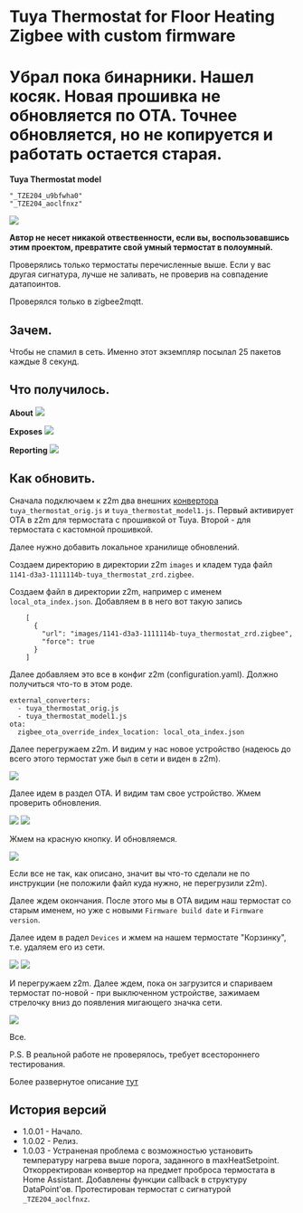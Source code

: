 # Tuya Thermostat for Floor Heating Zigbee with custom firmware

# Убрал пока бинарники. Нашел косяк. Новая прошивка не обновляется по OTA. Точнее обновляется, но не копируется и работать остается старая.

**Tuya Thermostat model**

	"_TZE204_u9bfwha0"
	"_TZE204_aoclfnxz"

<img src="https://raw.githubusercontent.com/slacky1965/tuya_thermostat_zrd/refs/heads/main/doc/images/TYBAC-006.png"/>

**Автор не несет никакой отвественности, если вы, воспользовавшись этим проектом, превратите свой умный термостат в полоумный.**

Проверялись только термостаты перечисленные выше. Если у вас другая сигнатура, лучше не заливать, не проверив на совпадение датапоинтов.

Проверялся только в zigbee2mqtt.

## Зачем. 

Чтобы не спамил в сеть. Именно этот экземпляр посылал 25 пакетов каждые 8 секунд.

## Что получилось. 

**About**
<img src="https://raw.githubusercontent.com/slacky1965/tuya_thermostat_zrd/refs/heads/main/doc/images/z2m_about.jpg"/>

**Exposes**
<img src="https://raw.githubusercontent.com/slacky1965/tuya_thermostat_zrd/refs/heads/main/doc/images/z2m_exposes.jpg"/>

**Reporting**
<img src="https://raw.githubusercontent.com/slacky1965/tuya_thermostat_zrd/refs/heads/main/doc/images/z2m_reporting.jpg"/>


## Как обновить.

Сначала подключаем к z2m два внешних [конвертора](https://github.com/slacky1965/tuya_thermostat_zrd/tree/main/zigbee2mqtt/convertors) `tuya_thermostat_orig.js` и `tuya_thermostat_model1.js`. Первый активирует OTA в z2m для термостата с прошивкой от Tuya. Второй - для термостата с кастомной прошивкой.

Далее нужно добавить локальное хранилище обновлений. 

Создаем директорию в директории z2m `images` и кладем туда файл `1141-d3a3-1111114b-tuya_thermostat_zrd.zigbee`.

Создаем файл в директории z2m, например с именем `local_ota_index.json`. Добавляем в в него вот такую запись

```
	[
      {
        "url": "images/1141-d3a3-1111114b-tuya_thermostat_zrd.zigbee",
        "force": true
      }
	]
```
Далее добавляем это все в конфиг z2m (configuration.yaml). Должно получиться что-то в этом роде.

```
external_converters:
  - tuya_thermostat_orig.js
  - tuya_thermostat_model1.js
ota:
  zigbee_ota_override_index_location: local_ota_index.json
```

Далее перегружаем z2m. И видим у нас новое устройство (надеюсь до всего этого термостат уже был в сети и виден в z2m).

<img src="https://raw.githubusercontent.com/slacky1965/tuya_thermostat_zrd/refs/heads/main/doc/images/z2m_tuya_1.jpg"/>

Далее идем в раздел OTA. И видим там свое устройство. Жмем проверить обновления.
	
<img src="https://raw.githubusercontent.com/slacky1965/tuya_thermostat_zrd/refs/heads/main/doc/images/z2m_tuya_update_1.jpg"/>

<img src="https://raw.githubusercontent.com/slacky1965/tuya_thermostat_zrd/refs/heads/main/doc/images/z2m_tuya_update_2.jpg"/>

Жмем на красную кнопку. И обновляемся.

<img src="https://raw.githubusercontent.com/slacky1965/tuya_thermostat_zrd/refs/heads/main/doc/images/z2m_tuya_update_3.jpg"/>

Если все не так, как описано, значит вы что-то сделали не по инструкции (не положили файл куда нужно, не перегрузили z2m).

Далее ждем окончания. После этого мы в OTA видим наш термостат со старым именем, но уже с новыми `Firmware build date` и `Firmware version`.

Далее идем в радел `Devices` и жмем на нашем термостате "Корзинку", т.е. удаляем его из сети.

<img src="https://raw.githubusercontent.com/slacky1965/tuya_thermostat_zrd/refs/heads/main/doc/images/z2m_tuya_remove_1.jpg"/>

<img src="https://raw.githubusercontent.com/slacky1965/tuya_thermostat_zrd/refs/heads/main/doc/images/z2m_tuya_remove_2.jpg"/>

И перегружаем z2m. Далее ждем, пока он загрузится и спариваем термостат по-новой - при выключенном устройстве, зажимаем стрелочку вниз до появления мигающего значка сети.

<img src="https://raw.githubusercontent.com/slacky1965/tuya_thermostat_zrd/refs/heads/main/doc/images/z2m_joined.jpg"/>

Все.

P.S. В реальной работе не проверялось, требует всестороннего тестирования.

Более развернутое описание [тут](https://habr.com/ru/articles/864740)

## История версий
- 1.0.01	- Начало.
- 1.0.02	- Релиз.
- 1.0.03	- Устраненая проблема с возможностью установить температуру нагрева выше порога, заданного в maxHeatSetpoint. Откорректирован конвертор на предмет проброса термостата в Home Assistant. Добавлены функции callback в структуру DataPoint'ов. Протестирован термостат с сигнатурой `_TZE204_aoclfnxz`.



